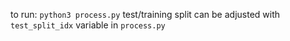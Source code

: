 to run: `python3 process.py`
test/training split can be adjusted with `test_split_idx` variable in `process.py`